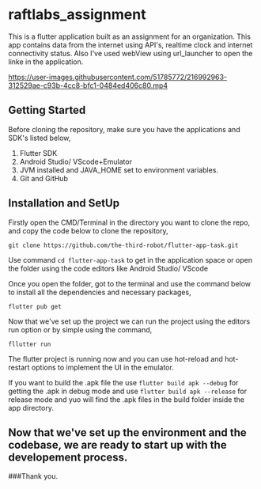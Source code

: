 # raftlabs_assignment
This is a flutter application built as an assignment for an organization. This app contains data from the internet using API's, realtime clock and internet connectivity status. Also I've used webView using url_launcher to open the linke in the application. 

https://user-images.githubusercontent.com/51785772/216992963-312529ae-c93b-4cc8-bfc1-0484ed406c80.mp4
## Getting Started

Before cloning the repository, make sure you have the applications and SDK's listed below,
1. Flutter SDK
2. Android Studio/ VScode+Emulator 
3. JVM installed and JAVA_HOME set to environment variables.
4. Git and GitHub

## Installation and SetUp

Firstly open the CMD/Terminal in the directory you want to clone the repo, and copy the code below to clone the repository,
```
git clone https://github.com/the-third-robot/flutter-app-task.git
```
Use command ```cd flutter-app-task``` to get in the application space or open the folder using the code editors like Android Studio/ VScode

Once you open the folder, got to the terminal and use the command below to install all the dependencies and necessary packages,
```
flutter pub get
```
Now that we've set up the project we can run the project using the editors run option or by simple using the command,
```
fllutter run
```
The flutter project is running now and you can use hot-reload and hot-restart options to implement the UI in the emulator.

If you want to build the .apk file the use ```flutter build apk --debug``` for getting the .apk in debug mode and use ```flutter build apk --release``` for release mode and yuo will find the .apk files in the build folder inside the app directory.

## Now that we've set up the environment and the codebase, we are ready to start up with the developement process.

###Thank you.
